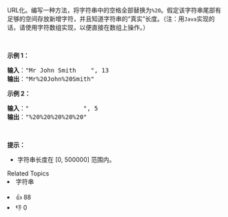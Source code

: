 <p>URL化。编写一种方法，将字符串中的空格全部替换为<code>%20</code>。假定该字符串尾部有足够的空间存放新增字符，并且知道字符串的“真实”长度。（注：用<code>Java</code>实现的话，请使用字符数组实现，以便直接在数组上操作。）</p>

<p>&nbsp;</p>

<p><strong>示例 1：</strong></p>

<pre>
<strong>输入</strong>："Mr John Smith    ", 13
<strong>输出</strong>："Mr%20John%20Smith"
</pre>

<p><strong>示例 2：</strong></p>

<pre>
<strong>输入</strong>："               ", 5
<strong>输出</strong>："%20%20%20%20%20"
</pre>

<p>&nbsp;</p>

<p><strong>提示：</strong></p>

<ul> 
 <li>字符串长度在 [0, 500000] 范围内。</li> 
</ul>

<div><div>Related Topics</div><div><li>字符串</li></div></div><br><div><li>👍 88</li><li>👎 0</li></div>